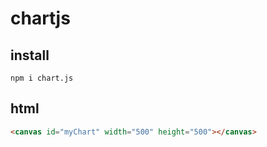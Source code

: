 # chartjs

## install

```
npm i chart.js
```

## html

```html
<canvas id="myChart" width="500" height="500"></canvas>
```
